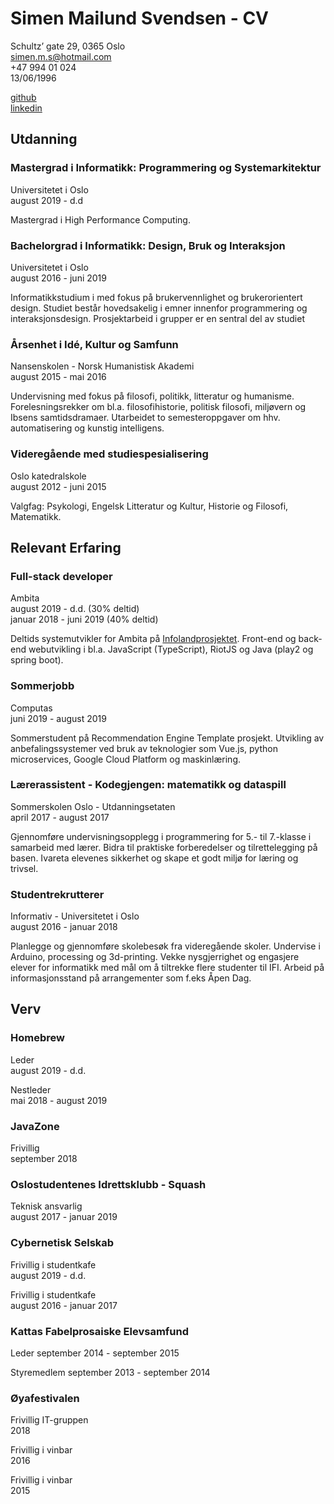 # Simen Mailund Svendsen - CV
Schultz’ gate 29, 0365 Oslo \
simen.m.s@hotmail.com \
+47 994 01 024 \
13/06/1996 

[github](https://github.com/sMailund) \
[linkedin](www.linkedin.com/in/sMailund)

## Utdanning

### Mastergrad i Informatikk: Programmering og Systemarkitektur 
Universitetet i Oslo \
august 2019 - d.d

Mastergrad i High Performance Computing. 

### Bachelorgrad i Informatikk: Design, Bruk og Interaksjon 
Universitetet i Oslo \
august 2016 - juni 2019 

Informatikkstudium i med fokus på brukervennlighet og brukerorientert design. 
Studiet består hovedsakelig i emner innenfor programmering og interaksjonsdesign.
Prosjektarbeid i grupper er en sentral del av studiet

### Årsenhet i Idé, Kultur og Samfunn 
Nansenskolen - Norsk Humanistisk Akademi \
august 2015 - mai 2016 

Undervisning med fokus på filosofi, politikk, litteratur og humanisme. 
Forelesningsrekker om bl.a. filosofihistorie, politisk filosofi, miljøvern og Ibsens samtidsdramaer. 
Utarbeidet to semesteroppgaver om hhv. automatisering og kunstig intelligens.

### Videregående med studiespesialisering 
Oslo katedralskole \
august 2012 - juni 2015 

Valgfag: Psykologi, Engelsk Litteratur og Kultur, Historie og Filosofi, Matematikk.

## Relevant Erfaring

### Full-stack developer 
Ambita \
august 2019 - d.d. (30% deltid) \
januar 2018 - juni 2019 (40% deltid)

Deltids systemutvikler for Ambita på [Infolandprosjektet](infoland.ambita.com).
Front-end og back-end webutvikling i bl.a. JavaScript (TypeScript), RiotJS og Java (play2 og spring boot). 

### Sommerjobb
Computas \
juni 2019 - august 2019

Sommerstudent på Recommendation Engine Template prosjekt. 
Utvikling av anbefalingssystemer ved bruk av teknologier som 
Vue.js, python microservices, Google Cloud Platform og maskinlæring.

### Lærerassistent - Kodegjengen: matematikk og dataspill 
Sommerskolen Oslo - Utdanningsetaten \
april 2017 - august 2017 

Gjennomføre undervisningsopplegg i
programmering for 5.- til 7.-klasse i samarbeid med lærer. 
Bidra til praktiske forberedelser og tilrettelegging på basen. 
Ivareta elevenes sikkerhet og skape et godt miljø for læring og trivsel. 

### Studentrekrutterer
Informativ - Universitetet i Oslo \
august 2016 - januar 2018

Planlegge og gjennomføre skolebesøk fra videregående skoler. 
Undervise i Arduino, processing og 3d-printing. 
Vekke nysgjerrighet og engasjere elever for informatikk med mål om å tiltrekke flere studenter til IFI. 
Arbeid på informasjonsstand på arrangementer som f.eks Åpen Dag. 

## Verv

### Homebrew
Leder \
august 2019 - d.d. 

Nestleder \
mai 2018 - august 2019 

### JavaZone
Frivillig \
september 2018

### Oslostudentenes Idrettsklubb - Squash
Teknisk ansvarlig \
august 2017 - januar 2019

### Cybernetisk Selskab
Frivillig i studentkafe \
august 2019 - d.d.

Frivillig i studentkafe \
august 2016 - januar 2017 

### Kattas Fabelprosaiske Elevsamfund 
Leder
september 2014 - september 2015

Styremedlem 
september 2013 - september 2014

### Øyafestivalen
Frivillig IT-gruppen \
2018 

Frivillig i vinbar \
2016

Frivillig i vinbar \
2015
